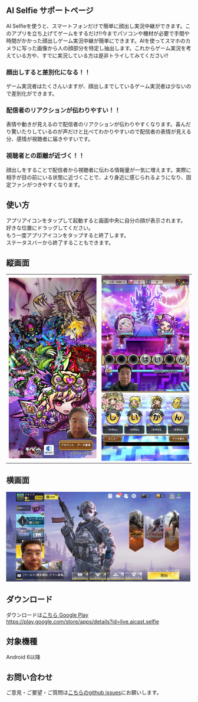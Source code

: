 ## AI Selfie サポートページ

AI Selfieを使うと、スマートフォンだけで簡単に顔出し実況中継ができます。このアプリを立ち上げてゲームをするだけ!!今までパソコンや機材が必要で手間や時間がかかった顔出しゲーム実況中継が簡単にできます。AIを使ってスマホのカメラに写った画像から人の顔部分を特定し抽出します。これからゲーム実況を考えている方や、すでに実況している方は是非トライしてみてください!!

### 顔出しすると差別化になる！！
ゲーム実況者はたくさんいますが、顔出しまでしているゲーム実況者は少ないので差別化ができます。

### 配信者のリアクションが伝わりやすい！！
表情や動きが見えるので配信者のリアクションが伝わりやすくなります。喜んだり驚いたりしているのが声だけと比べてわかりやすいので配信者の表情が見える分、感情が視聴者に届きやすいです。

### 視聴者との距離が近づく！！
顔出しをすることで配信者から視聴者に伝わる情報量が一気に増えます。実際に相手が目の前にいる状態に近づくことで、より身近に感じられるようになり、固定ファンがつきやすくなります。

## 使い方
アプリアイコンをタップして起動すると画面中央に自分の顔が表示されます。<br>
好きな位置にドラッグしてください。<br>
もう一度アプリアイコンをタップすると終了します。<br>
ステータスバーから終了することもできます。<br>

## 縦画面
<table border=0><tr><td>
<img src="images/Screenshot_20191204-161349.jpg" width=250 />
</td><td>
<img src="images/Screenshot_20191205-110427.jpg" width=250 />
</td></tr>
</table>

## 横画面
<img src="images/Screenshot_20191206-020820_Call of Duty.jpg" width=500 />

## ダウンロード
ダウンロードは[こちら Google Play](https://play.google.com/store/apps/details?id=live.aicast.selfie)<br>
https://play.google.com/store/apps/details?id=live.aicast.selfie

## 対象機種
Android 6以降

## お問い合わせ
ご意見・ご要望・ご質問は[こちらのgithub issues](https://github.com/aicast-live/selfie-support/issues)にお願いします。

